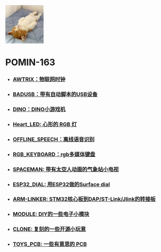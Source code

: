 <img src=".\\Other\\Avatar.jpg" width="120" height="120"></img>

# POMIN-163
- ### [AWTRIX：物联网时钟](./AWTRIX)

- ### [BADUSB：带有自动脚本的USB设备](./BADUSB)

- ### [DINO：DINO小游戏机](./DINO)

- ### [Heart_LED: 心形的 RGB 灯](./Heart_LED)

- ### [OFFLINE_SPEECH：离线语音识别](./OFFLINE_SPEECH)

- ### [RGB_KEYBOARD：rgb多媒体键盘](./RGB_KEYBOARD)

- ### [SPACEMAN: 带有太空人动画的气象站小电视](./SPACEMAN)

- ### [ESP32_DIAL: 用ESP32做的Surface dial](./ESP32_DIAL)

- ### [ARM-LINKER: STM32核心板到DAP/ST-Link/Jlink的转接板](./ARM-LINKER)

- ### [MODULE: DIY的一些电子小模块](./MODULE)

- ### [CLONE: 复刻的一些开源小玩意](./CLONE)

- ### [TOYS_PCB: 一些有意思的 PCB](./TOYS_PCB)



